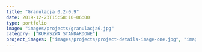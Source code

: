 ```yaml
---
title: "Granulacja 0.2-0.9"
date: 2019-12-23T15:58:10+06:00
type: portfolio
image: "images/projects/granulacja6.jpg"
category: ["KURYSZWA STANDARDOWE"]
project_images: ["images/projects/project-details-image-one.jpg", "images/projects/project-details-image-two.jpg"]
---
```


